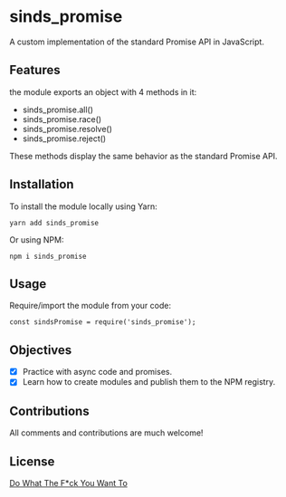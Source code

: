 # sinds_promise

A custom implementation of the standard Promise API in JavaScript.

## Features

the module exports an object with 4 methods in it:

- sinds_promise.all()
- sinds_promise.race()
- sinds_promise.resolve()
- sinds_promise.reject()

These methods display the same behavior as the standard Promise API.

## Installation

To install the module locally using Yarn:

`yarn add sinds_promise`

Or using NPM:

`npm i sinds_promise`

## Usage

Require/import the module from your code:

`const sindsPromise = require('sinds_promise');`

## Objectives

- [x] Practice with async code and promises.
- [x] Learn how to create modules and publish them to the NPM registry.

## Contributions

All comments and contributions are much welcome!

## License

[Do What The F*ck You Want To](https://github.com/sindelio/sinds_promise/blob/master/LICENSE)
